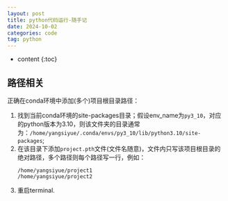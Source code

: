 ```yaml
---
layout: post
title: python代码运行-随手记
date: 2024-10-02
categories: code
tag: python
---
```


* content
{:toc}

## 路径相关

正确在conda环境中添加(多个)项目根目录路径：

1. 找到当前conda环境的site-packages目录；假设env_name为`py3_10`，对应的python版本为3.10，则该文件夹的目录通常为：`/home/yangsiyue/.conda/envs/py3_10/lib/python3.10/site-packages`;
2. 在该目录下添加`project.pth`文件(文件名随意)，文件内只写该项目根目录的绝对路径，多个路径则每个路径写一行，例如：
    ```
    /home/yangsiyue/project1
    /home/yangsiyue/project2
    ```
3. 重启terminal.

